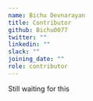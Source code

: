 ```yaml
---
name: Bichu Devnarayan
title: Contributor
github: Bichu0077
twitter: ""
linkedin: ""
slack: ""
joining_date: ""
role: contributor
---
```


Still waiting for this
